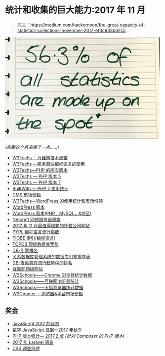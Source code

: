 # 统计和收集的巨大能力:2017 年 11 月

> 原文：<https://medium.com/hackernoon/the-great-capacity-of-statistics-collections-november-2017-ef0c933b62c5>

![](img/498177e5dc623b6a2091366badcede39.png)

*(抱歉这个月来晚了一点……)*

*   [W3Techs —万维网技术调查](https://w3techs.com)
*   [W3Techs —服务器端编程语言的使用](https://w3techs.com/technologies/overview/programming_language/all)
*   [W3Techs—PHP 的所有版本](https://w3techs.com/technologies/details/pl-php/all/all)
*   [W3Techs — PHP 版本 5](https://w3techs.com/technologies/details/pl-php/5/all)
*   [W3Techs — PHP 版本 7](https://w3techs.com/technologies/details/pl-php/7/all)
*   [BuiltWith — PHP 7 使用统计](https://trends.builtwith.com/framework/PHP-7)
*   [CMS 市场份额](https://w3techs.com/technologies/history_overview/content_management)
*   [W3Techs—WordPress 的使用统计和市场份额](https://w3techs.com/technologies/details/cm-wordpress/all/all)
*   [WordPress 版本](https://codex.wordpress.org/WordPress_Versions)
*   [WordPress 版本(PHP，MySQL，&地区)](https://wordpress.org/about/stats/)
*   [Netcraft 网络服务器调查](https://news.netcraft.com/archives/2017/11/21/november-2017-web-server-survey.html)
*   [2017 年 11 月最值得信赖的托管公司网站](https://news.netcraft.com/archives/2017/12/07/most-reliable-hosting-company-sites-in-november-2017.html)
*   [PYPL 编程语言流行指数](http://pypl.github.io/PYPL.html)
*   [TIOBE 索引(编程语言)](https://www.tiobe.com/tiobe-index)
*   [TOPDB 顶级数据库索引](http://pypl.github.io/DB.html)
*   [DB-引擎排名](https://db-engines.com/en/ranking)
*   [关系数据库管理系统的数据库引擎排序表](https://db-engines.com/en/ranking/relational+dbms)
*   [DB-发动机在流行趋势中的排名](https://db-engines.com/en/ranking_trend)
*   [互联网顶级网站](http://toolbar.netcraft.com/stats/topsites)
*   [W3Schools——Chrome 浏览器统计数据](https://www.w3schools.com/browsers/browsers_chrome.asp)
*   [W3Schools——互联网浏览器统计](https://www.w3schools.com/browsers/browsers_explorer.asp)
*   [W3Schools——火狐浏览器统计数据](https://www.w3schools.com/browsers/browsers_firefox.asp)
*   [W3Counter —浏览器&平台市场份额](https://www.w3counter.com/globalstats.php)

## 奖金

*   [JavaScript 2017 的状态](https://stateofjs.com/2017/introduction)
*   [数字 JavaScript 框架—2017 年秋季](https://javascriptreport.com/javascript-frameworks-by-the-numbers-fall-2017/)
*   [PHP 版本统计— 2017.2 版](https://seld.be/notes/php-versions-stats-2017-2-edition) *(针对 Composer 的 PHP 版本)*
*   [2017 年 Laravel 调查](https://laravel-news.com/2017-survey)
*   [CSS 调查综述](https://rachelandrew.co.uk/archives/2017/11/13/css-survey-roundup)
